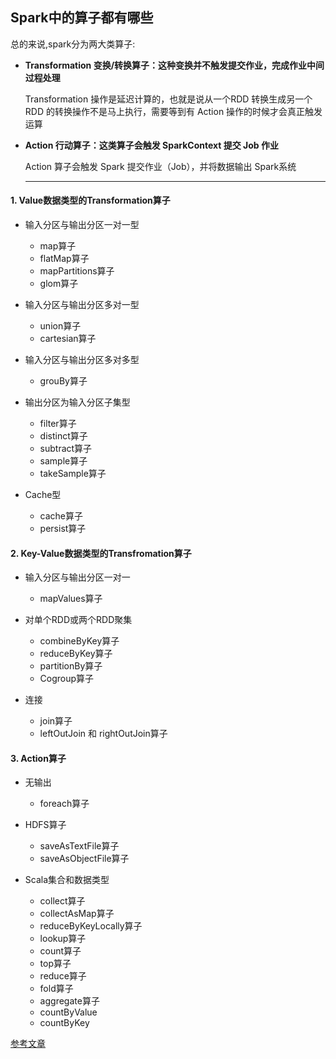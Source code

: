 ## Spark中的算子都有哪些

总的来说,spark分为两大类算子:

- **Transformation 变换/转换算子：这种变换并不触发提交作业，完成作业中间过程处理**

  Transformation 操作是延迟计算的，也就是说从一个RDD 转换生成另一个 RDD 的转换操作不是马上执行，需要等到有 Action 操作的时候才会真正触发运算

- **Action 行动算子：这类算子会触发 SparkContext 提交 Job 作业**

  Action 算子会触发 Spark 提交作业（Job），并将数据输出 Spark系统

  ------

#### 1. Value数据类型的Transformation算子

- 输入分区与输出分区一对一型
  - map算子
  - flatMap算子
  - mapPartitions算子
  - glom算子

- 输入分区与输出分区多对一型
  - union算子
  - cartesian算子

- 输入分区与输出分区多对多型
  - grouBy算子

- 输出分区为输入分区子集型
  - filter算子
  - distinct算子
  - subtract算子
  - sample算子
  - takeSample算子

- Cache型
  - cache算子
  - persist算子

#### 2. Key-Value数据类型的Transfromation算子

- 输入分区与输出分区一对一
  - mapValues算子

- 对单个RDD或两个RDD聚集
  - combineByKey算子
  - reduceByKey算子
  - partitionBy算子
  - Cogroup算子

- 连接
  - join算子
  - leftOutJoin 和 rightOutJoin算子

#### 3. Action算子

- 无输出
  - foreach算子

- HDFS算子
  - saveAsTextFile算子
  - saveAsObjectFile算子

- Scala集合和数据类型
  - collect算子
  - collectAsMap算子
  - reduceByKeyLocally算子
  - lookup算子
  - count算子
  - top算子
  - reduce算子
  - fold算子
  - aggregate算子
  - countByValue
  - countByKey





[参考文章](<https://www.cnblogs.com/kpsmile/p/10434390.html>)
